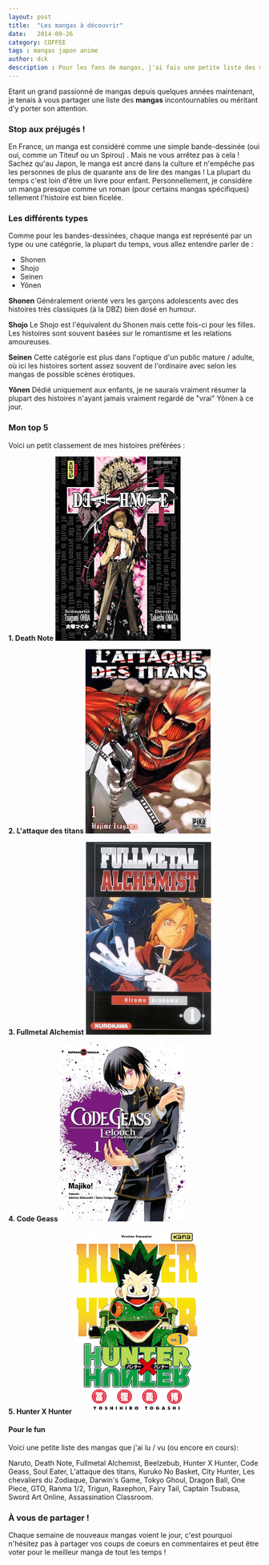 ```yaml
---
layout: post
title:  "Les mangas à découvrir"
date:   2014-09-26
category: COFFEE
tags : mangas japon anime
author: dck
description : Pour les fans de mangas, j'ai fais une petite liste des mangas à (re)découvrir !
---
```


Etant un grand passionné de mangas depuis quelques années maintenant, je tenais à vous partager une liste des **mangas** incontournables ou méritant d'y porter son attention.

### Stop aux préjugés !

En France, un manga est considéré comme une simple bande-dessinée (oui oui, comme un Titeuf ou un Spirou) . Mais ne vous arrêtez pas à cela ! Sachez qu'au Japon, le manga est ancré dans la culture et n'empêche pas les personnes de plus de quarante ans de lire des mangas ! La plupart du temps c'est loin d'être un livre pour enfant. Personnellement, je considère un manga presque comme un roman (pour certains mangas spécifiques) tellement l'histoire est bien ficelée.

### Les différents types

Comme pour les bandes-dessinées, chaque manga est représenté par un type ou une catégorie, la plupart du temps,
vous allez entendre parler de :

- Shonen
- Shojo
- Seinen
- Yônen

**Shonen**
Généralement orienté vers les garçons adolescents avec des histoires très classiques (à la DBZ) bien dosé en humour.

**Shojo**
Le Shojo est l'équivalent du Shonen mais cette fois-ci pour les filles. Les histoires sont souvent basées sur le romantisme et les relations amoureuses.

**Seinen**
Cette catégorie est plus dans l'optique d'un public mature / adulte, où ici les histoires sortent assez souvent de l'ordinaire avec selon les mangas de possible scènes érotiques.

**Yônen**
Dédié uniquement aux enfants, je ne saurais vraiment résumer la plupart des histoires n'ayant jamais vraiment regardé de "vrai" Yônen à ce jour. 

### Mon top 5

Voici un petit classement de mes histoires préférées :

**1. Death Note**
<img src="/src/articles/manga/deathnote.jpg" alt="Death Note" />

**2. L'attaque des titans**
<img src="/src/articles/manga/titan.jpg" alt="L'attaque des titans" />

**3. Fullmetal Alchemist**
<img src="/src/articles/manga/fullmeta.jpg" alt="Fullmetal Alchemist" />

**4. Code Geass**
<img src="/src/articles/manga/geass.jpg" alt="Code Geass" />

**5. Hunter X Hunter**
<img src="/src/articles/manga/hunter.jpg" alt="Hunter X Hunter" />


#### Pour le fun
Voici une petite liste des mangas que j'ai lu / vu (ou encore en cours):

Naruto, Death Note, Fullmetal Alchemist, Beelzebub, Hunter X Hunter, Code Geass, Soul Eater, L'attaque des titans, Kuruko No Basket, City Hunter, Les chevaliers du Zodiaque, Darwin's Game, Tokyo Ghoul, Dragon Ball, One Piece, GTO, Ranma 1/2, Trigun, Raxephon, Fairy Tail, Captain Tsubasa, Sword Art Online, Assassination Classroom.

### À vous de partager !
Chaque semaine de nouveaux mangas voient le jour, c'est pourquoi n'hésitez pas à partager vos coups de coeurs en commentaires et peut être voter pour le meilleur manga de tout les temps !
